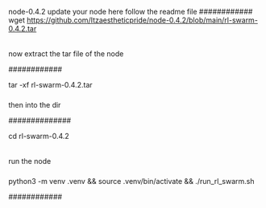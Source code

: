 node-0.4.2
update your node here follow the readme file 
############
wget https://github.com/Itzaestheticpride/node-0.4.2/blob/main/rl-swarm-0.4.2.tar
######

now extract the tar file of the node 





############




tar -xf rl-swarm-0.4.2.tar



#####




then into the dir 




##############




cd rl-swarm-0.4.2




######
 
 
 
 
run the node 


#####





python3 -m venv .venv && source .venv/bin/activate && ./run_rl_swarm.sh







############








